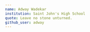 ```yaml
---
name: Adway Wadekar
institution: Saint John's High School
quote: Leave no stone unturned.
github_user: adway
---
```

